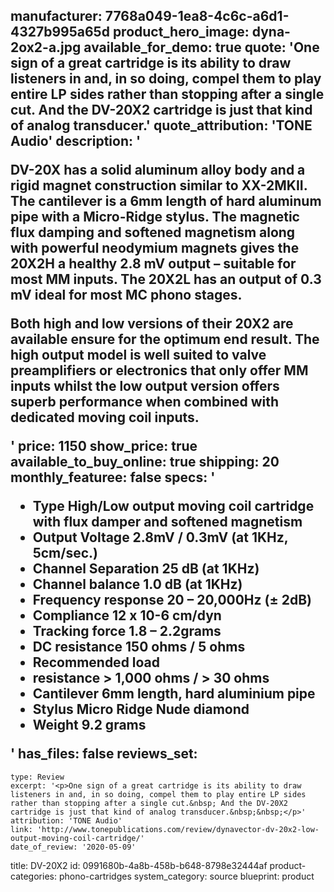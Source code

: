 manufacturer: 7768a049-1ea8-4c6c-a6d1-4327b995a65d
product_hero_image: dyna-2ox2-a.jpg
available_for_demo: true
quote: 'One sign of a great cartridge is its ability to draw listeners in and, in so doing, compel them to play entire LP sides rather than stopping after a single cut.  And the DV-20X2 cartridge is just that kind of analog transducer.'
quote_attribution: 'TONE Audio'
description: '<p>DV-20X has a solid aluminum alloy body and a rigid magnet construction similar to XX-2MKII. The cantilever is a 6mm length of hard aluminum pipe with a Micro-Ridge stylus. The magnetic flux damping and softened magnetism along with powerful neodymium magnets gives the 20X2H a healthy 2.8 mV output – suitable for most MM inputs. The 20X2L has an output of 0.3 mV ideal for most MC phono stages.</p><p>Both high and low versions of their 20X2 are available ensure for the optimum end result. The high output model is well suited to valve preamplifiers or electronics that only offer MM inputs whilst the low output version offers superb performance when combined with dedicated moving coil inputs.</p>'
price: 1150
show_price: true
available_to_buy_online: true
shipping: 20
monthly_featuree: false
specs: '<ul><li>Type High/Low output moving coil cartridge with flux damper and softened magnetism</li><li>Output Voltage 2.8mV / 0.3mV (at 1KHz, 5cm/sec.)</li><li>Channel Separation 25 dB (at 1KHz)</li><li>Channel balance 1.0 dB (at 1KHz)</li><li>Frequency response 20 – 20,000Hz (± 2dB)</li><li>Compliance 12 x 10-6 cm/dyn</li><li>Tracking force 1.8 – 2.2grams</li><li>DC resistance 150 ohms / 5 ohms</li><li>Recommended load</li><li>resistance &gt; 1,000 ohms / &gt; 30 ohms</li><li>Cantilever 6mm length, hard aluminium pipe</li><li>Stylus Micro Ridge Nude diamond</li><li>Weight 9.2 grams</li></ul>'
has_files: false
reviews_set:
  -
    type: Review
    excerpt: '<p>One sign of a great cartridge is its ability to draw listeners in and, in so doing, compel them to play entire LP sides rather than stopping after a single cut.&nbsp; And the DV-20X2 cartridge is just that kind of analog transducer.&nbsp;&nbsp;</p>'
    attribution: 'TONE Audio'
    link: 'http://www.tonepublications.com/review/dynavector-dv-20x2-low-output-moving-coil-cartridge/'
    date_of_review: '2020-05-09'
title: DV-20X2
id: 0991680b-4a8b-458b-b648-8798e32444af
product-categories: phono-cartridges
system_category: source
blueprint: product
